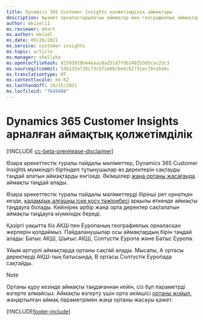 ```yaml
---
title: Dynamics 365 Customer Insights қолжетімділік аймақтары
description: Қызмет орналастырылатын аймақтар мен географиялық аймақтар туралы қосымша ақпарат.
author: mkisel11
ms.reviewer: mhart
ms.author: mkisel
ms.date: 09/28/2021
ms.service: customer-insights
ms.topic: article
ms.manager: shellyha
ms.openlocfilehash: 82591919b44eaac8a251d7fdb148253d5cac23c3
ms.sourcegitcommit: 53b133a716c73cb71e8bcbedc6273cec70ceba6c
ms.translationtype: HT
ms.contentlocale: kk-KZ
ms.lasthandoff: 10/15/2021
ms.locfileid: "7645408"
---
```

# <a name="regional-availability-for-dynamics-365-customer-insights"></a>Dynamics 365 Customer Insights арналған аймақтық қолжетімділік

[!INCLUDE [cc-beta-prerelease-disclaimer](includes/cc-beta-prerelease-disclaimer.md)]

Өзара әрекеттестік туралы пайдалы мәліметтер, Dynamics 365 Customer Insights мүмкіндігі біртіндеп тұтынушылар өз деректерін сақтауды таңдай алатын аймақтарды енгізеді. Әкімшілер [жаңа ортаны жасағанда](create-new-environment.md) аймақты таңдай алады. 

Өзара әрекеттестік туралы пайдалы мәліметтерді бірінші рет орнатқан кезде, [қадамдық алғашқы іске қосу тәжірибесі](quickstart.md) арқылы өткенде аймақты таңдауға болады. Кейінірек әрбір жаңа орта деректер сақталатын аймақты таңдауға мүмкіндік береді.

Қазіргі уақытта біз АҚШ пен Еуропаның географиялық орналасқан жерлерін қолдаймыз. Пайдаланушылар осы аймақтардың бірін таңдай алады: Батыс АҚШ, Шығыс АҚШ, Солтүстік Еуропа және Батыс Еуропа.

Ұйым әртүрлі аймақтарда ортаны сақтай алады. Мысалы, А ортасы деректерді АҚШ-тың батысында, В ортасы Солтүстік Еуропада сақтайды.

> [!NOTE]
> Ортаны құру кезінде аймақты таңдағаннан кейін, сіз бұл параметрді өзгерте алмайсыз. Аймақты өзгерту үшін орта әкімшісі [ортаны жойып](manage-environments-workspaces.md#delete-an-environment), жаңартылған аймақ параметрімен жаңа ортаны жасауы қажет.


[!INCLUDE[footer-include](../includes/footer-banner.md)]
